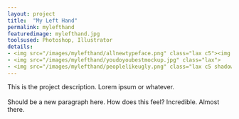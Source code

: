 ```yaml
---
layout: project
title:  "My Left Hand"
permalink: mylefthand
featuredimage: mylefthand.jpg
toolsused: Photoshop, Illustrator
details:
- <img src="/images/mylefthand/allnewtypeface.png" class="lax c5"><img src="/images/mylefthand/nobigdeal.png" class="lax c5 shadow">
- <img src="/images/mylefthand/youdoyoubestmockup.jpg" class="lax">
- <img src="/images/mylefthand/peoplelikeugly.png" class="lax c5 shadow"><img src="/images/mylefthand/peoplelikeuglycloseup.jpg" class="lax c6 right shadow">
---
```

This is the project description. Lorem ipsum or whatever.   
<br/>
Should be a new paragraph here. How does this feel? Incredible. Almost there.